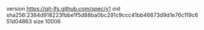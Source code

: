 version https://git-lfs.github.com/spec/v1
oid sha256:2384d918223fbbe1f5d88ba0bc291c9ccc41bb46673d9d1e76c119c651d04863
size 10006
